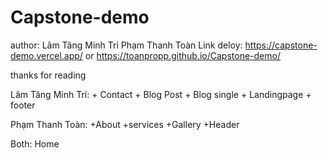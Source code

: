 # Capstone-demo
author: Lâm Tăng Minh Trí
        Phạm Thanh Toàn
Link deloy:
      https://capstone-demo.vercel.app/
or
      https://toanpropp.github.io/Capstone-demo/
      
thanks for reading


Lâm Tăng Minh Trí:      + Contact
                        + Blog Post
                        + Blog single
                        + Landingpage
                        + footer

Phạm Thanh Toàn:        +About
                        +services
                        +Gallery
                        +Header
                        
Both: Home
